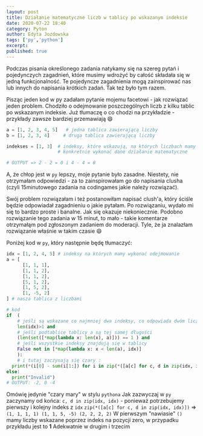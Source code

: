 ```yaml
---
layout: post
title: Działanie matematyczne liczb w tablicy po wskazanym indeksie
date: 2020-07-22 18:40
category: Pyton
author: Edyta Jozdowska
tags: ['py','python']
excerpt: 
published: true
---
```


Podczas pisania określonego zadania natykamy się na szereg pytań i pojedynczych zagadnień, które musimy wdrożyć by całość składała się w jedną funkcjonalność. Te pojedyncze zagadnienia mogą zainspirować nas lub innych do napisania krótkich zadań. Tak też było tym razem. 

Pisząc jeden kod w py zadałam pytanie mojemu facetowi - jak rozwiązać jeden problem. Chodziło o odejmowanie poszczególnych liczb z kilku tablic po wskazanym indeksie. Już tłumaczę o co chodzi na przykładzie - przykłady zawsze bardziej przemawiają :smile:  
```py
a = [1, 2, 3, 4, 5]   # jedna tablica zawierającą liczby
b = [1, 2, 3, 4]     # druga tablica zawierającą liczby

indekses = [1, 3]  # indeksy, które wskazują, na których liczbach mamy 
                   # konkretnie wykonać dane działanie matematyczne

# OUTPUT => 2 - 2 = 0 i 4 - 4 = 0
```
A, że chłop jest w `py` lepszy, moje pytanie było zasadne. Niestety, nie otrzymałam odpowiedzi - za to zainspirowałam go do napisania clusha (czyli 15minutowego zadania na codingames jakie należy rozwiązać).

Swój problem rozwiązałam i też postanowiłam napisać clush'a, który ściśle będzie odpowiadał zagadnieniu o jakie pytałam. Po rozwiązaniu, wydało mi się to bardzo proste i banalne. Jak się okazuje niekoniecznie. Podobno rozwiązanie tego zadania w 15 minut, to mało - takie komentarze otrzymałąm pod zgłoszonym zadaniem do moderacji. Tyle, że ja znalazłam rozwiązanie właśnie w takim czasie :smile:

Poniżej kod w `py`, który następnie będę tłumaczyć:

```py
idx = [1, 2, 4, 5] # indeksy na których mamy wykonać odejmowanie
a = [
      [1, 1, 1], 
      [1, 1, 2], 
      [1, 1, 2], 
      [5, 1, 2], 
      [1, 5, 2], 
      [1, -5, 2]
] # nasza tablica z liczbami

# kod
if  (
    # jeśli są wskazane co najmniej dwa indeksy, co odpowiada dwóm liczbom
    len(idx)>1 and 
    # jeśli podtablice tablicy a są tej samej długości
    (len(set([*map(lambda x: len(x), a)])) == 1 ) and
    # jeśli wszystkie indeksy znajdują się w tablicy
    False not in [*map(lambda x: x < len(a), idx)] 
    ):
    # i tutaj zaczynają się czary :
  print(*(i[0] - sum(i[1:]) for i in zip(*([a[c] for c, d in zip(idx, idx)])))) 
else:
  print("Invalid")
# OUTPUT: -2, 0 -4
```
Omówię jedynie "czary mary" w stylu `pythona`
Jak zazwyczaj w `py` zaczynamy od końca:
`c, d in zip(idx, idx)` - ponieważ potrzebujemy pierwszy i kolejny indeks z `idx`
`zip(*([a[c] for c, d in zip(idx, idx)])` => `(1, 1, 1, 1) (1, 1, 5, -5) (2, 2, 2, 2)`
W pierwszym "nawiasie" `()`  mamy liczby wskazane poprzez indeks na pozycji zero, w przypadku przykładu jest to **1**
Adekwatnie w drugim i trzecim 
